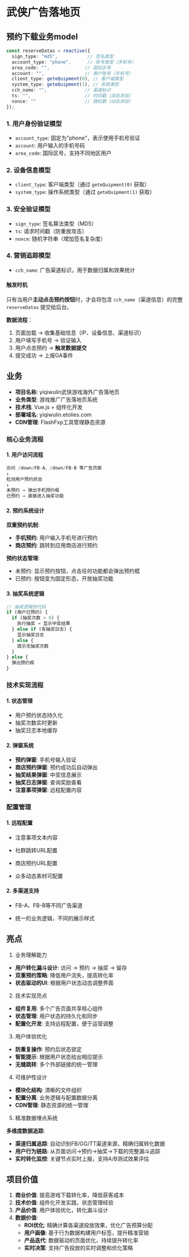 # 武侠广告落地页

## 预约下载业务model

```typescript
const reserveDatas = reactive({
  sign_type: "md5",           // 签名类型
  account_type: "phone",      // 账号类型（手机号）
  area_code: "",             // 国际区号
  account: "",               // 用户账号（手机号）
  client_type: geteQuipment(0), // 客户端类型
  system_type: geteQuipment(1), // 系统类型
  cch_name: "",              // 渠道标识
  ts: "",                    // 时间戳（动态添加）
  nonce: ""                  // 随机数（动态添加）
});

```

### 1. **用户身份验证模型**

- `account_type`: 固定为"phone"，表示使用手机号验证
- `account`: 用户输入的手机号码
- `area_code`: 国际区号，支持不同地区用户

### 2. **设备信息模型**

- `client_type`: 客户端类型（通过 `geteQuipment(0)` 获取）
- `system_type`: 操作系统类型（通过 `geteQuipment(1)` 获取）

### 3. **安全验证模型**

- `sign_type`: 签名算法类型（MD5）
- `ts`: 请求时间戳（防重放攻击）
- `nonce`: 随机字符串（增加签名复杂度）

### 4. **营销追踪模型**

- `cch_name`: 广告渠道标识，用于数据归属和效果统计

#### 触发时机

只有当用户**主动点击预约按钮**时，才会将包含 `cch_name`（渠道信息）的完整 `reserveDatas` 提交给后台。

**数据流程**：

1. 页面加载 → 收集基础信息（IP、设备信息、渠道标识）
2. 用户填写手机号 → 验证输入
3. 用户点击预约 → **触发数据提交**
4. 提交成功 → 上报GA事件

## 业务

- **项目名称**: yiqiwulin武侠游戏海外广告落地页
- **业务类型**: 游戏推广广告落地页系统
- **技术栈**: Vue.js + 组件化开发
- **部署域名**: yiqiwulin.etolies.com
- **CDN管理**: FlashFxp工具管理静态资源

### 核心业务流程

#### 1. 用户访问流程

```javascript
访问 /down/FB-A、/down/FB-B 等广告页面
↓
检测用户预约状态
↓
未预约 → 弹出手机预约框
已预约 → 直接进入抽奖功能
```

#### 2. 预约系统设计

**双重预约机制**:

- **手机预约**: 用户输入手机号进行预约
- **商店预约**: 跳转到应用商店进行预约

**预约状态管理**:

- 未预约: 显示预约按钮，点击任何功能都会弹出预约框
- 已预约: 按钮变为固定形态，开放抽奖功能

#### 3. 抽奖系统逻辑

```javascript
// 抽奖逻辑伪代码
if (用户已预约) {
  if (抽奖次数 > 0) {
    执行抽奖 → 显示中奖结果
  } else if (有抽奖日志) {
    显示抽奖日志
  } else {
    提示无抽奖次数
  }
} else {
  弹出预约框
}
```

### 技术实现流程

#### 1. 状态管理

- 用户预约状态持久化
- 抽奖次数实时更新
- 抽奖日志本地缓存

#### 2. 弹窗系统

- **预约弹窗**: 手机号输入验证
- **商店预约弹窗**: 预约成功后自动弹出
- **抽奖结果弹窗**: 中奖信息展示
- **抽奖日志弹窗**: 查询奖励查看
- **注意事项弹窗**: 远程配置内容

### 配置管理

#### 1. 远程配置

- 注意事项文本内容
- 社群跳转URL配置
- 商店预约URL配置

- 众多动态素材可配置

#### 2. 多渠道支持

- FB-A、FB-B等不同广告渠道

- 统一的业务逻辑，不同的展示样式

  

  

## 亮点

1. 业务理解能力

- **用户转化漏斗设计**: 访问 → 预约 → 抽奖 → 留存
- **双重预约策略**: 降低用户流失，提高转化率
- **状态驱动的UI**: 根据用户状态动态调整界面

2. 技术实现亮点

- **组件复用**: 多个广告页面共享核心组件
- **状态管理**: 用户状态的持久化和同步
- **配置化开发**: 支持远程配置，便于运营调整

3. 用户体验优化

- **防重复操作**: 预约后状态锁定
- **智能提示**: 根据用户状态给出相应提示
- **无缝跳转**: 多个外部链接的统一管理

4. 可维护性设计

- **模块化结构**: 清晰的文件组织
- **配置分离**: 业务逻辑与配置数据分离
- **CDN管理**: 静态资源的统一管理

5. 精准数据埋点系统

**多维度数据追踪**:

- **渠道归属追踪**: 自动识别FB/GG/TT渠道来源，精确归属转化数据
- **用户行为链路**: 从页面访问→预约→抽奖→下载的完整漏斗追踪
- **实时转化监控**: 关键节点实时上报，支持A/B测试效果评估

## 项目价值

1. **商业价值**: 提高游戏下载转化率，降低获客成本
2. **技术价值**: 组件化开发实践，状态管理经验
3. **产品价值**: 用户体验优化，转化漏斗设计
4. **数据价值**:
   - **ROI优化**: 精确计算各渠道投放效果，优化广告预算分配
   - **用户画像**: 基于行为数据构建用户标签，提升精准营销
   - **产品迭代**: 数据驱动的页面优化，持续提升转化率
   - **实时决策**: 支持广告投放的实时调整和优化策略